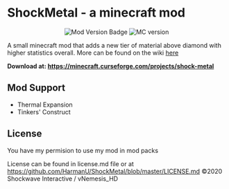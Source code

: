 # ShockMetal - a minecraft mod
<p align="center">
  <img src=https://img.shields.io/badge/Mod%20Version%20-1.1.0-blue.svg alt="Mod Version Badge" />
  <img src=https://img.shields.io/badge/Minecraft-1.12.2-green.svg alt="MC version" />
</p>

A small minecraft mod that adds a new tier of material above diamond with higher statistics overall. More can be found on the wiki <a href=https://github.com/Shockwave-Interactive/ShockMetal/wiki > here </a>

**Download at: https://minecraft.curseforge.com/projects/shock-metal**


## Mod Support
* Thermal Expansion
* Tinkers' Construct

## License
You have my permision to use my mod in mod packs

License can be found in license.md file or at https://github.com/HarmanU/ShockMetal/blob/master/LICENSE.md
©2020 Shockwave Interactive / vNemesis_HD
